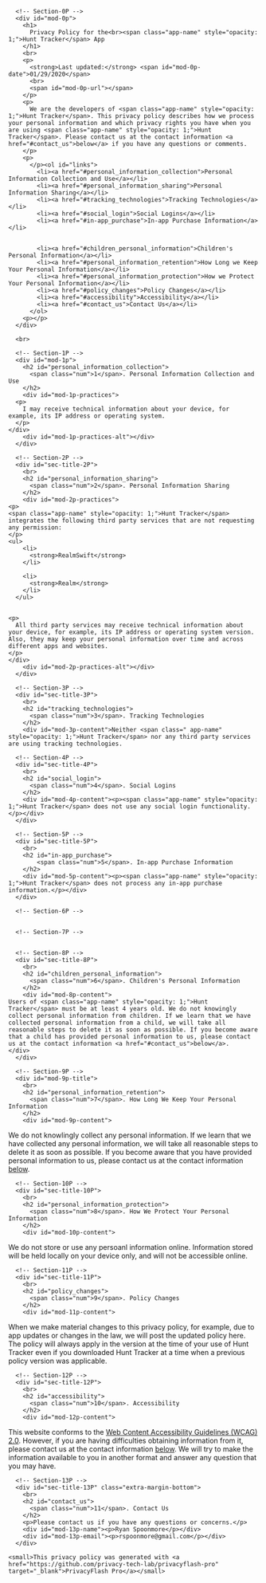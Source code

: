 <html lang="en-US">
<meta name="viewport" content="width=device-width, initial-scale=1, shrink-to-fit=no"></meta>
<title>Privacy Policy for the <span class="app-name"></span> Mobile app </title>

      <!-- Section-0P -->
      <div id="mod-0p">
        <h1>
          Privacy Policy for the<br><span class="app-name" style="opacity: 1;">Hunt Tracker</span> App
        </h1>
        <br>
        <p>
          <strong>Last updated:</strong> <span id="mod-0p-date">01/29/2020</span>
          <br>
          <span id="mod-0p-url"></span>
        </p>
        <p>
          We are the developers of <span class="app-name" style="opacity: 1;">Hunt Tracker</span>. This privacy policy describes how we process your personal information and which privacy rights you have when you are using <span class="app-name" style="opacity: 1;">Hunt Tracker</span>. Please contact us at the contact information <a href="#contact_us">below</a> if you have any questions or comments.
        </p>
        <p>
          </p><ol id="links">
            <li><a href="#personal_information_collection">Personal Information Collection and Use</a></li>
            <li><a href="#personal_information_sharing">Personal Information Sharing</a></li>
            <li><a href="#tracking_technologies">Tracking Technologies</a></li>
            <li><a href="#social_login">Social Logins</a></li>
            <li><a href="#in-app_purchase">In-app Purchase Information</a></li>
            
            
            <li><a href="#children_personal_information">Children's Personal Information</a></li>
            <li><a href="#personal_information_retention">How Long we Keep Your Personal Information</a></li>
            <li><a href="#personal_information_protection">How we Protect Your Personal Information</a></li>
            <li><a href="#policy_changes">Policy Changes</a></li>
            <li><a href="#accessibility">Accessibility</a></li>
            <li><a href="#contact_us">Contact Us</a></li>
          </ol>
        <p></p>
      </div>

      <br>

      <!-- Section-1P -->
      <div id="mod-1p">
        <h2 id="personal_information_collection">
          <span class="num">1</span>. Personal Information Collection and Use
        </h2>
        <div id="mod-1p-practices">
      <p>
        I may receive technical information about your device, for example, its IP address or operating system.
      </p>
    </div>
        <div id="mod-1p-practices-alt"></div>
      </div>

      <!-- Section-2P -->
      <div id="sec-title-2P">
        <br>
        <h2 id="personal_information_sharing">
          <span class="num">2</span>. Personal Information Sharing
        </h2>
        <div id="mod-2p-practices">
    <p>
    <span class="app-name" style="opacity: 1;">Hunt Tracker</span> integrates the following third party services that are not requesting any permission:
    </p>
    <ul>
        <li>
          <strong>RealmSwift</strong>
        </li>
      
        <li>
          <strong>Realm</strong>
        </li>
      </ul>
  
    
    <p>
      All third party services may receive technical information about your device, for example, its IP address or operating system version. Also, they may keep your personal information over time and across different apps and websites.
    </p>
    </div>
        <div id="mod-2p-practices-alt"></div>
      </div>

      <!-- Section-3P -->
      <div id="sec-title-3P">
        <br>
        <h2 id="tracking_technologies">
          <span class="num">3</span>. Tracking Technologies
        </h2>
        <div id="mod-3p-content">Neither <span class=" app-name" style="opacity: 1;">Hunt Tracker</span> nor any third party services are using tracking technologies.
  </div>
      </div>

      <!-- Section-4P -->
      <div id="sec-title-4P">
        <br>
        <h2 id="social_login">
          <span class="num">4</span>. Social Logins
        </h2>
        <div id="mod-4p-content"><p><span class="app-name" style="opacity: 1;">Hunt Tracker</span> does not use any social login functionality. </p></div>
      </div>

      <!-- Section-5P -->
      <div id="sec-title-5P">
        <br>
        <h2 id="in-app_purchase">
            <span class="num">5</span>. In-app Purchase Information
        </h2>
        <div id="mod-5p-content"><p><span class="app-name" style="opacity: 1;">Hunt Tracker</span> does not process any in-app purchase information.</p></div>
      </div>

      <!-- Section-6P -->
      

      <!-- Section-7P -->
      

      <!-- Section-8P -->
      <div id="sec-title-8P">
        <br>
        <h2 id="children_personal_information">
          <span class="num">6</span>. Children's Personal Information
        </h2>
        <div id="mod-8p-content">
    Users of <span class="app-name" style="opacity: 1;">Hunt Tracker</span> must be at least 4 years old. We do not knowingly collect personal information from children. If we learn that we have collected personal information from a child, we will take all reasonable steps to delete it as soon as possible. If you become aware that a child has provided personal information to us, please contact us at the contact information <a href="#contact_us">below</a>.
    </div>
      </div>

      <!-- Section-9P -->
      <div id="mod-9p-title">
        <br>
        <h2 id="personal_information_retention">
          <span class="num">7</span>. How Long We Keep Your Personal Information
        </h2>
        <div id="mod-9p-content">
  <p>We do not knowlingly collect any personal information. If we learn that we have collected any personal information, we will take all reasonable steps to delete it as soon as possible. If you become aware that you have provided personal information to us, please contact us at the contact information <a href="#contact_us">below</a>.</p>
  </div>
      </div>

      <!-- Section-10P -->
      <div id="sec-title-10P">
        <br>
        <h2 id="personal_information_protection">
          <span class="num">8</span>. How We Protect Your Personal Information
        </h2>
        <div id="mod-10p-content">
  <p>We do not store or use any persoanl information online. Information stored will be held locally on your device only, and will not be accessible online.</p>
  </div>
      </div>

      <!-- Section-11P -->
      <div id="sec-title-11P">
        <br>
        <h2 id="policy_changes">
          <span class="num">9</span>. Policy Changes
        </h2>
        <div id="mod-11p-content">
  <p>When we make material changes to this privacy policy, for example, due to app updates or changes in the law, we will post the updated policy here. The policy will always apply in the version at the time of your use of <span class="app-name" style="opacity: 1;">Hunt Tracker</span> even if you downloaded <span class="app-name" style="opacity: 1;">Hunt Tracker</span> at a time when a previous policy version was applicable.</p>
  </div>
      </div>

      <!-- Section-12P -->
      <div id="sec-title-12P">
        <br>
        <h2 id="accessibility">
          <span class="num">10</span>. Accessibility
        </h2>
        <div id="mod-12p-content">
  <p>This website conforms to the <a href="https://www.w3.org/TR/WCAG20/" target="_blank">Web Content Accessibility Guidelines (WCAG) 2.0</a>. However, if you are having difficulties obtaining information from it, please contact us at the contact information <a href="#contact_us">below</a>. We will try to make the information available to you in another format and answer any question that you may have.</p>
  </div>
      </div>

      <!-- Section-13P -->
      <div id="sec-title-13P" class="extra-margin-bottom">
        <br>
        <h2 id="contact_us">
          <span class="num">11</span>. Contact Us
        </h2>
        <p>Please contact us if you have any questions or concerns.</p>
        <div id="mod-13p-name"><p>Ryan Spoonmore</p></div>
        <div id="mod-13p-email"><p>rspoonmore@gmail.com</p></div>
      </div>

    <small>This privacy policy was generated with <a href="https://github.com/privacy-tech-lab/privacyflash-pro" target="_blank">PrivacyFlash Pro</a></small>
</html>
